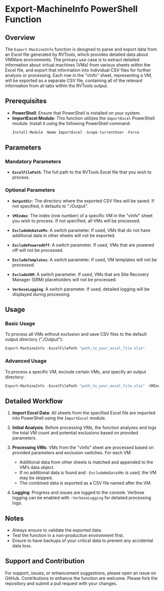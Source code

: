 # Export-MachineInfo PowerShell Function

## Overview

The `Export-MachineInfo` function is designed to parse and export data from an Excel file generated by RVTools, which provides detailed data about VMWare environments. The primary use case is to extract detailed information about virtual machines (VMs) from various sheets within the Excel file, and export that information into individual CSV files for further analysis or processing. Each row in the "vInfo" sheet, representing a VM, will be exported as a separate CSV file, containing all of the relevant information from all tabs within the RVTools output.

## Prerequisites
- **PowerShell**: Ensure that PowerShell is installed on your system.
- **ImportExcel Module**: This function utilizes the `ImportExcel` PowerShell module. Install it using the following PowerShell command:
    ```PowerShell
    Install-Module -Name ImportExcel -Scope CurrentUser -Force
    ```
  
## Parameters

### Mandatory Parameters
- **`ExcelFilePath`**: The full path to the RVTools Excel file that you wish to process.

### Optional Parameters
- **`OutputDir`**: The directory where the exported CSV files will be saved. If not specified, it defaults to "./Output".
  
- **`VMIndex`**: The index (row number) of a specific VM in the "vInfo" sheet you wish to process. If not specified, all VMs will be processed.

- **`ExcludeNoDataVMs`**: A switch parameter. If used, VMs that do not have additional data in other sheets will not be exported.

- **`ExcludePoweredOff`**: A switch parameter. If used, VMs that are powered off will not be processed.

- **`ExcludeTemplates`**: A switch parameter. If used, VM templates will not be processed.

- **`ExcludeSRM`**: A switch parameter. If used, VMs that are Site Recovery Manager (SRM) placeholders will not be processed.

- **`VerboseLogging`**: A switch parameter. If used, detailed logging will be displayed during processing.

## Usage

### Basic Usage
To process all VMs without exclusion and save CSV files to the default output directory ("./Output"):
```PowerShell
Export-MachineInfo -ExcelFilePath "path_to_your_excel_file.xlsx"
```

### Advanced Usage
To process a specific VM, exclude certain VMs, and specify an output directory:
```PowerShell
Export-MachineInfo -ExcelFilePath "path_to_your_excel_file.xlsx" -VMIndex 3 -OutputDir "path_to_output_directory" -ExcludePoweredOff -ExcludeTemplates -ExcludeSRM -VerboseLogging
```

## Detailed Workflow

1. **Import Excel Data**: All sheets from the specified Excel file are imported into PowerShell using the `ImportExcel` module.

2. **Initial Analysis**: Before processing VMs, the function analyzes and logs the total VM count and potential exclusions based on provided parameters.

3. **Processing VMs**: VMs from the "vInfo" sheet are processed based on provided parameters and exclusion switches. For each VM:
   - Additional data from other sheets is matched and appended to the VM’s data object.
   - If no additional data is found and `-ExcludeNoDataVMs` is used, the VM may be skipped.
   - The combined data is exported as a CSV file named after the VM.

4. **Logging**: Progress and issues are logged to the console. Verbose logging can be enabled with `-VerboseLogging` for detailed processing logs.

## Notes
- Always ensure to validate the exported data.
- Test the function in a non-production environment first.
- Ensure to have backups of your critical data to prevent any accidental data loss.

## Support and Contribution
For support, issues, or enhancement suggestions, please open an issue on GitHub. Contributions to enhance the function are welcome. Please fork the repository and submit a pull request with your changes.
